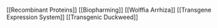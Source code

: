 [[Recombinant Proteins]]
[[Biopharming]]
[[Wolffia Arrhiza]]
[[Transgene Expression System]]
[[Transgenic Duckweed]]
